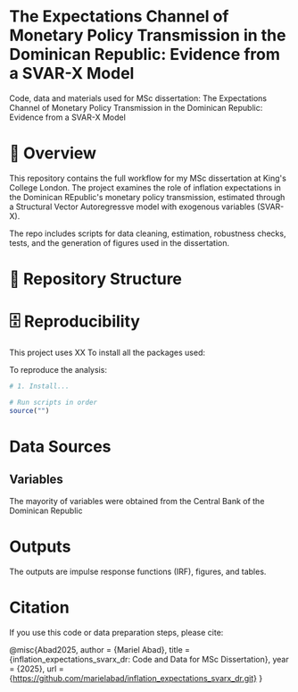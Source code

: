 # The Expectations Channel of Monetary Policy Transmission in the Dominican Republic: Evidence from a SVAR-X Model
Code, data and materials used for MSc dissertation: The Expectations Channel of Monetary Policy Transmission in the Dominican Republic: Evidence from a SVAR-X Model

# 📖 Overview
This repository contains the full workflow for my MSc dissertation at King's College London. The project examines the role of inflation expectations in the Dominican REpublic's monetary policy transmission, estimated through a Structural Vector Autoregressve model with exogenous variables (SVAR-X).

The repo includes scripts for data cleaning, estimation, robustness checks, tests, and the generation of figures used in the dissertation.

# 🧩 Repository Structure


# 🗄️ Reproducibility
This project uses XX
To install all the packages used: 

To reproduce the analysis: 
```r
# 1. Install...

# Run scripts in order
source("")


```

# Data Sources
## Variables
The mayority of variables were obtained from the Central Bank of the Dominican Republic 

# Outputs
The outputs are impulse response functions (IRF), figures, and tables.

# Citation
If you use this code or data preparation steps, please cite: 

@misc{Abad2025,
  author       = {Mariel Abad},
  title        = {inflation_expectations_svarx_dr: Code and Data for MSc Dissertation},
  year         = {2025},
  url          = {https://github.com/marielabad/inflation_expectations_svarx_dr.git}
}
